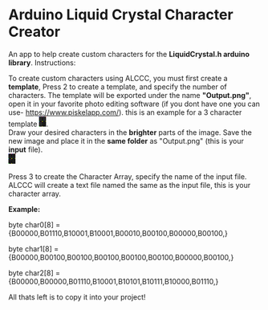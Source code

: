 # Arduino Liquid Crystal Character Creator
An app to help create custom characters for the **LiquidCrystal.h arduino library**.
Instructions:

To create custom characters using ALCCC, you must first create a **template**,
Press 2 to create a template, and specify the number of characters.
The template will be exported under the name **"Output.png"**, open it in your favorite photo editing software (if you dont have one you can use- https://www.piskelapp.com/).
  this is an example for a 3 character template ![Example Template](/pics/Output.png).  
Draw your desired characters in the **brighter** parts of the image.
Save the new image and place it in the **same folder** as "Output.png" (this is your **input** file).  
![Example ETemplate](/pics/Input.png)

Press 3 to create the Character Array, specify the name of the input file.
ALCCC will create a text file named the same as the input file, this is your character array.

**Example:**

  byte char0[8] = {B00000,B01110,B10001,B10001,B00010,B00100,B00000,B00100,}
  
  byte char1[8] = {B00000,B00100,B00100,B00100,B00100,B00100,B00000,B00100,}
  
  byte char2[8] = {B00000,B00000,B01110,B10001,B10101,B10111,B10000,B01110,}


All thats left is to copy it into your project!
